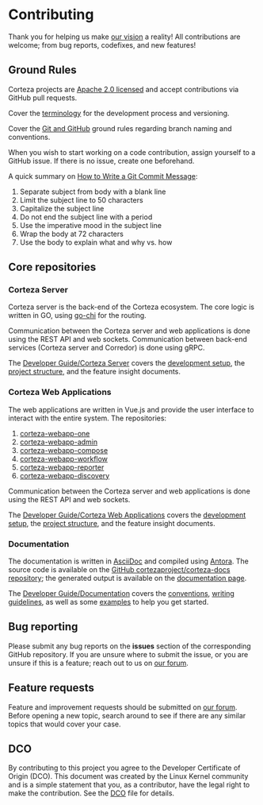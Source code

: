 # Contributing

Thank you for helping us make [our vision](https://cortezaproject.org/about/what-is-corteza/) a reality!
All contributions are welcome; from bug reports, codefixes, and new features!

## Ground Rules

Corteza projects are [Apache 2.0 licensed](LICENSE) and accept contributions via GitHub pull requests.

Cover the [terminology](https://docs.cortezaproject.org/corteza-docs/2022.3/developer-guide/release-cycle/index.html#_terminology) for the development process and versioning.

Cover the [Git and GitHub](https://docs.cortezaproject.org/corteza-docs/2022.3/developer-guide/release-cycle/index.html#_github) ground rules regarding branch naming and conventions.

When you wish to start working on a code contribution, assign yourself to a GitHub issue.
If there is no issue, create one beforehand.

A quick summary on [How to Write a Git Commit Message](https://chris.beams.io/posts/git-commit/):

1. Separate subject from body with a blank line
2. Limit the subject line to 50 characters
3. Capitalize the subject line
4. Do not end the subject line with a period
5. Use the imperative mood in the subject line
6. Wrap the body at 72 characters
7. Use the body to explain what and why vs. how

## Core repositories

### Corteza Server

Corteza server is the back-end of the Corteza ecosystem.
The core logic is written in GO, using [go-chi](https://pkg.go.dev/github.com/go-chi/chi@v3.3.4+incompatible?utm_source=gopls) for the routing.

Communication between the Corteza server and web applications is done using the REST API and web sockets.
Communication between back-end services (Corteza server and Corredor) is done using gRPC.

The [Developer Guide/Corteza Server](https://docs.cortezaproject.org/corteza-docs/2022.3/developer-guide/corteza-server/index.html) covers the [development setup](https://docs.cortezaproject.org/corteza-docs/2022.3/developer-guide/corteza-server/index.html#_development_setup), the [project structure](https://docs.cortezaproject.org/corteza-docs/2022.3/developer-guide/corteza-server/structure.html), and the feature insight documents.


### Corteza Web Applications

The web applications are written in Vue.js and provide the user interface to interact with the entire system.
The repositories:

1. [corteza-webapp-one](https://github.com/cortezaproject/corteza-webapp-one)
2. [corteza-webapp-admin](https://github.com/cortezaproject/corteza-webapp-admin)
3. [corteza-webapp-compose](https://github.com/cortezaproject/corteza-webapp-compose)
4. [corteza-webapp-workflow](https://github.com/cortezaproject/corteza-webapp-workflow)
4. [corteza-webapp-reporter](https://github.com/cortezaproject/corteza-webapp-reporter)
4. [corteza-webapp-discovery](https://github.com/cortezaproject/corteza-webapp-discovery)

Communication between the Corteza server and web applications is done using the REST API and web sockets.

The [Developer Guide/Corteza Web Applications](https://docs.cortezaproject.org/corteza-docs/2022.3/developer-guide/web-applications/index.html) covers the [development setup](https://docs.cortezaproject.org/corteza-docs/2022.3/developer-guide/web-applications/index.html#_development_setup), the [project structure](https://docs.cortezaproject.org/corteza-docs/2022.3/developer-guide/web-applications/structure.html), and the feature insight documents.

### Documentation

The documentation is written in [AsciiDoc](https://asciidoc.org/) and compiled using [Antora](https://antora.org/).
The source code is available on the [GitHub cortezaproject/corteza-docs repository](https://github.com/cortezaproject/corteza-docs); the generated output is available on the [documentation page](http://docs.cortezaproject.org/).

The [Developer Guide/Documentation](https://docs.cortezaproject.org/corteza-docs/2022.3/developer-guide/documentation/index.html) covers the [conventions](https://docs.cortezaproject.org/corteza-docs/2022.3/developer-guide/documentation/index.html#_conventions), [writing guidelines](https://docs.cortezaproject.org/corteza-docs/2022.3/developer-guide/documentation/index.html#documentation-writing-guidelines), as well as some [examples](https://docs.cortezaproject.org/corteza-docs/2022.3/developer-guide/documentation/examples/index.html) to help you get started.

## Bug reporting

Please submit any bug reports on the **issues** section of the corresponding GitHub repository.
If you are unsure where to submit the issue, or you are unsure if this is a feature; reach out to us on [our forum](https://forum.cortezaproject.org/).

## Feature requests

Feature and improvement requests should be submitted on [our forum](https://forum.cortezaproject.org/).
Before opening a new topic, search around to see if there are any similar topics that would cover your case.

## DCO

By contributing to this project you agree to the Developer Certificate of Origin (DCO).
This document was created by the Linux Kernel community and is a simple statement that you, as a contributor, have the legal right to make the contribution.
See the [DCO](DCO) file for details.
